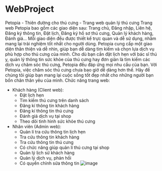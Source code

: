 # WebProject
Petopia - Thiên đường cho thú cưng - Trang web quản lý thú cưng
Trang web Petopia bao gồm các giao diện sau: Trang chủ, Đăng nhập, Liên hệ, Đăng ký thông tin, Đặt lịch, Đăng ký hồ sơ thú cưng, Quản lý khách hàng, Đánh giá... Mỗi giao diện đều được thiết kế trực quan và dễ sử dụng, nhằm mang lại trải nghiệm tốt nhất cho người dùng.
Petopia cung cấp một giao diện thân thiện và dễ nhìn, giúp bạn dễ dàng tìm kiếm và chọn lựa dịch vụ phù hợp cho thú cưng của mình. Cho dù bạn cần đặt lịch hẹn với bác sĩ thú y, quản lý thông tin sức khỏe của thú cưng hay đơn giản là tìm kiếm các dịch vụ chăm sóc thú cưng, Petopia đều đáp ứng mọi nhu cầu của bạn.
Với Petopia, việc chăm sóc thú cưng chưa bao giờ dễ dàng hơn thế. Hãy để chúng tôi giúp bạn mang lại cuộc sống tốt đẹp nhất cho những người bạn bốn chân thân yêu của mình.
Chức năng trang web:
- Khách hàng (Client web):
  + Đặt lịch hẹn
  + Tìm kiếm thú cưng trên danh sách
  + Đăng kí thông tin khách hàng
  + Đăng kí thông tin thú cưng
  + Đánh giá dịch vụ tại shop
  + Theo dõi tình hình sức khỏe thú cưng
- Nhân viên (Admin web):
  + Quản lí tra cứu thông tin lịch hẹn
  + Tra cứu thông tin khách hàng
  + Tra cứu thông tin thú cưng
  + Có chức năng giúp quản lí thú cưng tại shop
  + Quản lý lịch sử khách hàng
  + Quản lý dịch vụ, phản hồi
  + Có quyền chỉnh sửa thông tin
![image](https://github.com/khanguyen69/WebProject/assets/145459744/1720fbc0-7dc7-4a80-b029-230c555f54f7)
